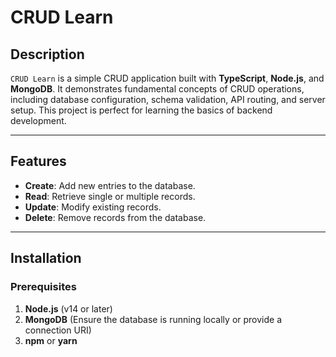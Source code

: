 # CRUD Learn

## Description
`CRUD Learn` is a simple CRUD application built with **TypeScript**, **Node.js**, and **MongoDB**. It demonstrates fundamental concepts of CRUD operations, including database configuration, schema validation, API routing, and server setup. This project is perfect for learning the basics of backend development.

---

## Features
- **Create**: Add new entries to the database.
- **Read**: Retrieve single or multiple records.
- **Update**: Modify existing records.
- **Delete**: Remove records from the database.

---

## Installation

### Prerequisites
1. **Node.js** (v14 or later)
2. **MongoDB** (Ensure the database is running locally or provide a connection URI)
3. **npm** or **yarn**


